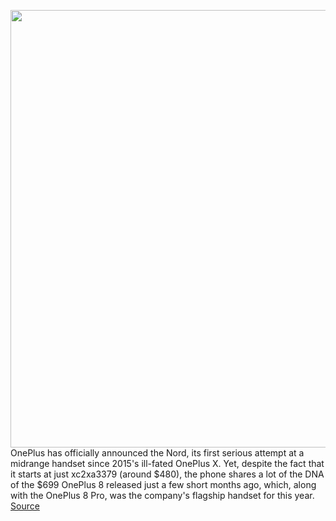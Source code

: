 <img src='https://cdn.vox-cdn.com/thumbor/l6St-Cm9eVcD9YI5EsHxDMK1tGc=/0x0:2040x1360/1200x800/filters:focal(857x517:1183x843)/cdn.vox-cdn.com/uploads/chorus_image/image/67086163/jporter_200720_4101_0007.0.0.jpg' width='700px' /><br/>
OnePlus has officially announced the Nord, its first serious attempt at a midrange handset since 2015's ill-fated OnePlus X. Yet, despite the fact that it starts at just xc2xa3379 (around $480), the phone shares a lot of the DNA of the $699 OnePlus 8 released just a few short months ago, which, along with the OnePlus 8 Pro, was the company's flagship handset for this year.
<a href='https://www.theverge.com/2020/7/21/21331537/oneplus-nord-release-date-specs-features-cameras-quad-sensors-90hz'> Source <a/>